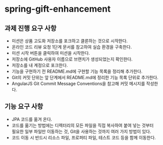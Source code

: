 # spring-gift-enhancement

## 과제 진행 요구 사항
- 미션은 상품 고도화 저장소를 포크하고 클론하는 것으로 시작한다.
- 온라인 코드 리뷰 요청 1단계 문서를 참고하여 실습 환경을 구축한다.
- 미션 시작 버튼을 클릭하여 미션을 시작한다.
- 저장소에 GitHub 사용자 이름으로 브랜치가 생성되었는지 확인한다.
- 저장소를 내 계정으로 포크한다.
- 기능을 구현하기 전 README.md에 구현할 기능 목록을 정리해 추가한다.
- Git의 커밋 단위는 앞 단계에서 README.md에 정리한 기능 목록 단위로 추가한다.
- AngularJS Git Commit Message Conventions을 참고해 커밋 메시지를 작성한다.

## 기능 요구 사항
- JPA 코드를 옮겨 온다. 
- 코드를 옮기는 방법에는 디렉터리의 모든 파일을 직접 복사하여 붙여 넣는 것부터 필요한 일부 파일만 이동하는 것, Git을 사용하는 것까지 여러 가지 방법이 있다. 
- 코드 이동 시 반드시 리소스 파일, 프로퍼티 파일, 테스트 코드 등을 함께 이동한다.